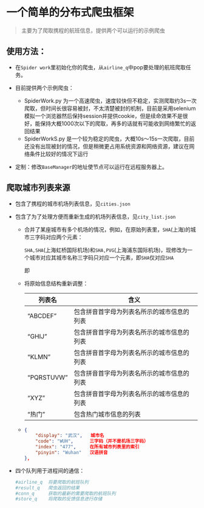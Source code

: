 # 一个简单的分布式爬虫框架

>  主要为了爬取携程的航班信息，提供两个可以运行的示例爬虫



## 使用方法：

- 在`Spider work`里初始化你的爬虫，从`airline_q`中pop要处理的航班爬取任务。


- 目前提供两个示例爬虫：
  - SpiderWork.py 为一个高速爬虫，速度较快但不稳定，实测爬取约3s一次爬取，但时间长很容易被封，不太清楚被封的机制，目前是采用selenium模拟一个浏览器然后保持session并提供cookie，但是续命效果不是很好，能保持大概1000次以下的爬取，再多的话就有可能收到网络繁忙的返回结果
  - SpiderWorkS.py 是一个较为稳定的爬虫，大概10s～15s一次爬取，目前还没有出现被封的情况，但是稍微更占用系统资源和网络资源，建议在网络条件比较好的情况下运行
- 定制：修改`BaseManager`的地址使节点可以运行在远程服务器上。



##  爬取城市列表来源

- 包含了携程的城市机场列表信息，见`cities.json`


- 包含了为了处理方便而重新生成的机场列表信息，见`city_list.json`

  - 合并了某座城市有多个机场的情况，例如，在原始列表里，`SHA`(上海)的城市三字码对应两个元素：

    `SHA,SHA`(上海虹桥国际机场)和`SHA,PVG`(上海浦东国际机场)，现修改为一个城市对应其城市名称三字码只对应一个元素，即`SHA`仅对应`SHA`

    即

  - 将原始信息结构重新调整：

    | 列表名        | 含义                    |
    | ---------- | --------------------- |
    | “ABCDEF”   | 包含拼音首字母为列表名所示的城市信息的列表 |
    | “GHIJ”     | 包含拼音首字母为列表名所示的城市信息的列表 |
    | “KLMN”     | 包含拼音首字母为列表名所示的城市信息的列表 |
    | “PQRSTUVW” | 包含拼音首字母为列表名所示的城市信息的列表 |
    | “XYZ”      | 包含拼音首字母为列表名所示的城市信息的列表 |
    | “热门”       | 包含热门城市信息的列表           |

  - ```json
    {
    	"display": "武汉",   城市名
    	"code": "WUH",		三字码（并不是机场三字码）
    	"index": "477",		在所有城市列表里的索引
    	"pinyin": "Wuhan"	汉语拼音
    },
    ```

- 四个队列用于进程间的通信：

  ```python
  #airline_q  将要爬取的航班队列
  #result_q   爬虫返回的结果
  #conn_q     获取的最新的需要爬取的航班队列
  #store_q    将爬取的反馈信息进行存储
  ```


